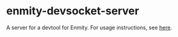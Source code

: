 # enmity-devsocket-server

A server for a devtool for Enmity. For usage instructions, see [here](https://github.com/Beefers/enmity-devsocket/blob/master/README.md).